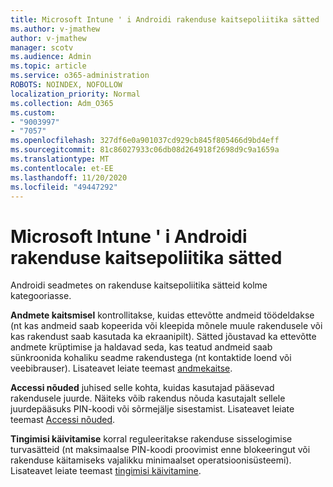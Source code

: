 ```yaml
---
title: Microsoft Intune ' i Androidi rakenduse kaitsepoliitika sätted
ms.author: v-jmathew
author: v-jmathew
manager: scotv
ms.audience: Admin
ms.topic: article
ms.service: o365-administration
ROBOTS: NOINDEX, NOFOLLOW
localization_priority: Normal
ms.collection: Adm_O365
ms.custom:
- "9003997"
- "7057"
ms.openlocfilehash: 327df6e0a901037cd929cb845f805466d9bd4eff
ms.sourcegitcommit: 81c86027933c06db08d264918f2698d9c9a1659a
ms.translationtype: MT
ms.contentlocale: et-EE
ms.lasthandoff: 11/20/2020
ms.locfileid: "49447292"
---
```

# <a name="android-app-protection-policy-settings-in-microsoft-intune"></a>Microsoft Intune ' i Androidi rakenduse kaitsepoliitika sätted

Androidi seadmetes on rakenduse kaitsepoliitika sätteid kolme kategooriasse.

**Andmete kaitsmisel** kontrollitakse, kuidas ettevõtte andmeid töödeldakse (nt kas andmeid saab kopeerida või kleepida mõnele muule rakendusele või kas rakendust saab kasutada ka ekraanipilt). Sätted jõustavad ka ettevõtte andmete krüptimise ja haldavad seda, kas teatud andmeid saab sünkroonida kohaliku seadme rakendustega (nt kontaktide loend või veebibrauser). Lisateavet leiate teemast [andmekaitse](https://go.microsoft.com/fwlink/?linkid=2135259).

**Accessi nõuded** juhised selle kohta, kuidas kasutajad pääsevad rakendusele juurde. Näiteks võib rakendus nõuda kasutajalt sellele juurdepääsuks PIN-koodi või sõrmejälje sisestamist. Lisateavet leiate teemast [Accessi nõuded](https://go.microsoft.com/fwlink/?linkid=2135260).

**Tingimisi käivitamise** korral reguleeritakse rakenduse sisselogimise turvasätteid (nt maksimaalse PIN-koodi proovimist enne blokeeringut või rakenduse käitamiseks vajalikku minimaalset operatsioonisüsteemi). Lisateavet leiate teemast [tingimisi käivitamine](https://go.microsoft.com/fwlink/?linkid=2135507).
